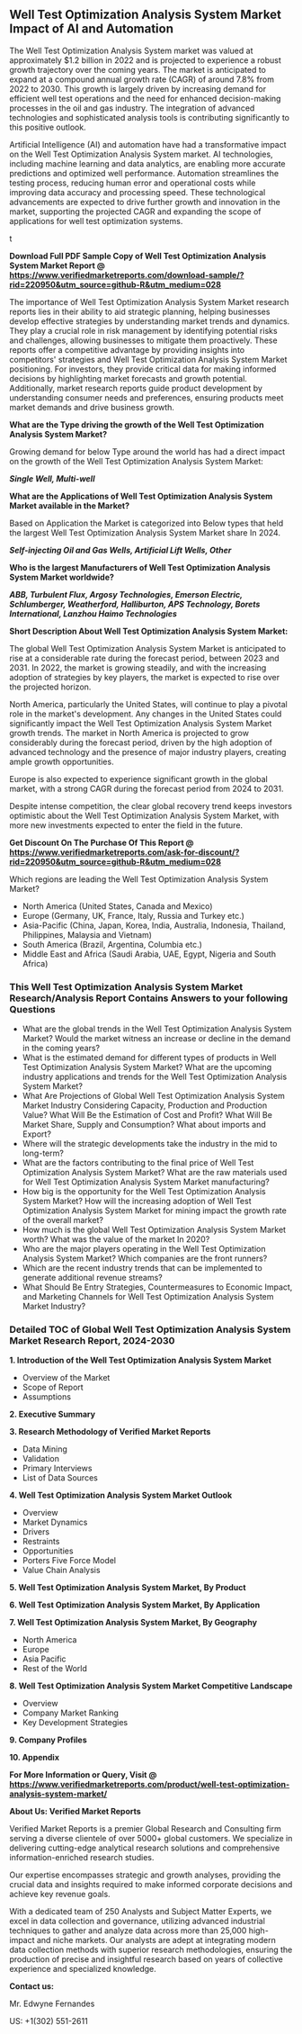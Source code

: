 <h2>Well Test Optimization Analysis System Market Impact of AI and Automation</h2><p>The Well Test Optimization Analysis System market was valued at approximately $1.2 billion in 2022 and is projected to experience a robust growth trajectory over the coming years. The market is anticipated to expand at a compound annual growth rate (CAGR) of around 7.8% from 2022 to 2030. This growth is largely driven by increasing demand for efficient well test operations and the need for enhanced decision-making processes in the oil and gas industry. The integration of advanced technologies and sophisticated analysis tools is contributing significantly to this positive outlook.</p><p>Artificial Intelligence (AI) and automation have had a transformative impact on the Well Test Optimization Analysis System market. AI technologies, including machine learning and data analytics, are enabling more accurate predictions and optimized well performance. Automation streamlines the testing process, reducing human error and operational costs while improving data accuracy and processing speed. These technological advancements are expected to drive further growth and innovation in the market, supporting the projected CAGR and expanding the scope of applications for well test optimization systems.</p>t</p><p id="" class=""><strong>Download Full PDF Sample Copy of Well Test Optimization Analysis System Market Report @ <a href="https://www.verifiedmarketreports.com/download-sample/?rid=220950&utm_source=github-R&utm_medium=028" target="_blank">https://www.verifiedmarketreports.com/download-sample/?rid=220950&utm_source=github-R&utm_medium=028</a></strong></p><p>The importance of&nbsp;Well Test Optimization Analysis System Market research reports lies in their ability to aid strategic planning, helping businesses develop effective strategies by understanding market trends and dynamics. They play a crucial role in risk management by identifying potential risks and challenges, allowing businesses to mitigate them proactively. These reports offer a competitive advantage by providing insights into competitors' strategies and Well Test Optimization Analysis System Market positioning. For investors, they provide critical data for making informed decisions by highlighting market forecasts and growth potential. Additionally, market research reports guide product development by understanding consumer needs and preferences, ensuring products meet market demands and drive business growth.</p><p><strong>What are the&nbsp;Type driving the growth of the Well Test Optimization Analysis System Market?</strong></p><p id="" class="">Growing demand for below Type around the world has had a direct impact on the growth of the Well Test Optimization Analysis System Market:</p><em><strong>Single Well, Multi-well</strong></em></p><strong>What are the&nbsp;Applications&nbsp;of Well Test Optimization Analysis System Market available in the Market?</strong></p><p id="" class="">Based on Application the Market is categorized into Below types that held the largest Well Test Optimization Analysis System Market share In 2024.</p><em><strong>Self-injecting Oil and Gas Wells, Artificial Lift Wells, Other</strong></em></p><strong>Who is the largest Manufacturers of Well Test Optimization Analysis System Market worldwide?</strong></p><p><em><strong>ABB, Turbulent Flux, Argosy Technologies, Emerson Electric, Schlumberger, Weatherford, Halliburton, APS Technology, Borets International, Lanzhou Haimo Technologies</strong></em></p><p id="" class=""><strong>Short Description About Well Test Optimization Analysis System Market:</strong></p><p>The global Well Test Optimization Analysis System Market is anticipated to rise at a considerable rate during the forecast period, between 2023 and 2031. In 2022, the market is growing steadily, and with the increasing adoption of strategies by key players, the market is expected to rise over the projected horizon.</p><p>North America, particularly the United States, will continue to play a pivotal role in the market's development. Any changes in the United States could significantly impact the Well Test Optimization Analysis System Market growth trends. The market in North America is projected to grow considerably during the forecast period, driven by the high adoption of advanced technology and the presence of major industry players, creating ample growth opportunities.</p><p>Europe is also expected to experience significant growth in the global market, with a strong CAGR during the forecast period from 2024 to 2031.</p><p>Despite intense competition, the clear global recovery trend keeps investors optimistic about the Well Test Optimization Analysis System Market, with more new investments expected to enter the field in the future.</p><p id="" class=""><strong>Get Discount On The Purchase Of This Report @ <a href="https://www.verifiedmarketreports.com/ask-for-discount/?rid=220950&utm_source=github-R&utm_medium=028" target="_blank">https://www.verifiedmarketreports.com/ask-for-discount/?rid=220950&utm_source=github-R&utm_medium=028</a></strong></p>Which regions are leading the Well Test Optimization Analysis System Market?</p><ul><li>North America (United States, Canada and Mexico)</li><li>Europe (Germany, UK, France, Italy, Russia and Turkey etc.)</li><li>Asia-Pacific (China, Japan, Korea, India, Australia, Indonesia, Thailand, Philippines, Malaysia and Vietnam)</li><li>South America (Brazil, Argentina, Columbia etc.)</li><li>Middle East and Africa (Saudi Arabia, UAE, Egypt, Nigeria and South Africa)</li></ul><h3 id="" class="">This Well Test Optimization Analysis System Market Research/Analysis Report Contains Answers to your following Questions</h3><ul><li>What are the global trends in the Well Test Optimization Analysis System Market? Would the market witness an increase or decline in the demand in the coming years?</li><li>What is the estimated demand for different types of products in Well Test Optimization Analysis System Market? What are the upcoming industry applications and trends for the Well Test Optimization Analysis System Market?</li><li>What Are Projections of Global Well Test Optimization Analysis System Market Industry Considering Capacity, Production and Production Value? What Will Be the Estimation of Cost and Profit? What Will Be Market Share, Supply and Consumption? What about imports and Export?</li><li>Where will the strategic developments take the industry in the mid to long-term?</li><li>What are the factors contributing to the final price of Well Test Optimization Analysis System Market? What are the raw materials used for Well Test Optimization Analysis System Market manufacturing?</li><li>How big is the opportunity for the Well Test Optimization Analysis System Market? How will the increasing adoption of Well Test Optimization Analysis System Market for mining impact the growth rate of the overall market?</li><li>How much is the global Well Test Optimization Analysis System Market worth? What was the value of the market In 2020?</li><li>Who are the major players operating in the Well Test Optimization Analysis System Market? Which companies are the front runners?</li><li>Which are the recent industry trends that can be implemented to generate additional revenue streams?</li><li>What Should Be Entry Strategies, Countermeasures to Economic Impact, and Marketing Channels for Well Test Optimization Analysis System Market Industry?</li></ul><h3 id="" class="">Detailed TOC of Global Well Test Optimization Analysis System Market Research Report, 2024-2030</h3><p id="" class=""><strong>1. Introduction of the Well Test Optimization Analysis System Market</strong></p><ul><li>Overview of the Market</li><li>Scope of Report</li><li>Assumptions</li></ul><p id="" class=""><strong>2. Executive Summary</strong></p><p id="" class=""><strong>3. Research Methodology of Verified Market Reports</strong></p><ul><li>Data Mining</li><li>Validation</li><li>Primary Interviews</li><li>List of Data Sources</li></ul><p id="" class=""><strong>4. Well Test Optimization Analysis System Market Outlook</strong></p><ul><li>Overview</li><li>Market Dynamics</li><li>Drivers</li><li>Restraints</li><li>Opportunities</li><li>Porters Five Force Model</li><li>Value Chain Analysis</li></ul><p id="" class=""><strong>5. Well Test Optimization Analysis System Market, By Product</strong></p><p id="" class=""><strong>6. Well Test Optimization Analysis System Market, By Application</strong></p><p id="" class=""><strong>7. Well Test Optimization Analysis System Market, By Geography</strong></p><ul><li>North America</li><li>Europe</li><li>Asia Pacific</li><li>Rest of the World</li></ul><p id="" class=""><strong>8. Well Test Optimization Analysis System Market Competitive Landscape</strong></p><ul><li>Overview</li><li>Company Market Ranking</li><li>Key Development Strategies</li></ul><p id="" class=""><strong>9. Company Profiles</strong></p><p id="" class=""><strong>10. Appendix</strong></p><p id="" class=""><strong>For More Information or Query, Visit @ <a href="https://www.verifiedmarketreports.com/product/well-test-optimization-analysis-system-market/" target="_blank">https://www.verifiedmarketreports.com/product/well-test-optimization-analysis-system-market/</a></strong></p><p id="" class=""><strong>About Us: Verified Market Reports</strong></p><p id="" class="">Verified Market Reports is a premier Global Research and Consulting firm serving a diverse clientele of over 5000+ global customers. We specialize in delivering cutting-edge analytical research solutions and comprehensive information-enriched research studies.</p><p id="" class="">Our expertise encompasses strategic and growth analyses, providing the crucial data and insights required to make informed corporate decisions and achieve key revenue goals.</p><p id="" class="">With a dedicated team of 250 Analysts and Subject Matter Experts, we excel in data collection and governance, utilizing advanced industrial techniques to gather and analyze data across more than 25,000 high-impact and niche markets. Our analysts are adept at integrating modern data collection methods with superior research methodologies, ensuring the production of precise and insightful research based on years of collective experience and specialized knowledge.</p><p id="" class=""><strong>Contact us:</strong></p><p id="" class="">Mr. Edwyne Fernandes</p><p id="" class="">US: +1(302) 551-2611</p>